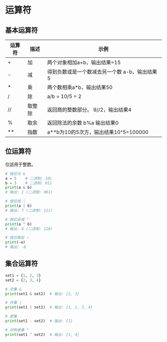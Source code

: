 # 运算符

## 基本运算符

| 运算符 | 描述   | 示例                                          |
| ------ | ------ | --------------------------------------------- |
| +      | 加     | 两个对象相加a+b，输出结果=15                  |
| -      | 减     | 得到负数或是一个数减去另一个数 a-b，输出结果5 |
| *      | 乘     | 两个数相乘a*b，输出结果50                     |
| /      | 除     | a/b = 10/5 = 2                                |
| //     | 取整除 | 返回商的整数部分。 9//2，输出结果4            |
| %      | 取余   | 返回除法的余数 b%a 输出结果0                  |
| **     | 指数   | a**b为10的5次方，输出结果10^5=100000          |



## 位运算符

仅适用于整数。

```python
# 按位与 &
a = 5    # 二进制: 101
b = 3    # 二进制: 011
print(a & b)
# 输出: 1 (二进制: 001)

# 按位或 |
print(a | b)
# 输出: 7 (二进制: 111)

# 按位异或 ^
print(a ^ b)
# 输出: 6 (二进制: 110)

# 按位取反 ~
print(~a)
# 输出: -6
```





## 集合运算符

```python
set1 = {1, 2, 3}
set2 = {2, 3, 4}

# 交集 &
print(set1 & set2)  # 输出: {2, 3}

# 并集 |
print(set1 | set2)  # 输出: {1, 2, 3, 4}

# 差集 -
print(set1 - set2)  # 输出: {1}

# 对称差集 ^
print(set1 ^ set2)  # 输出: {1, 4}
```



